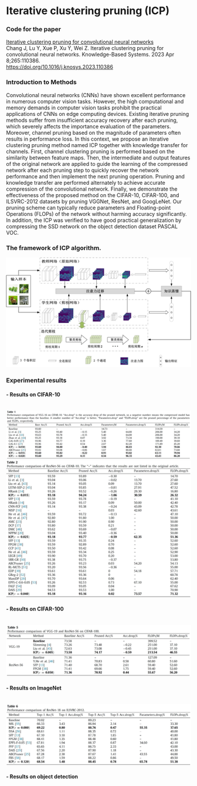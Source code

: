 # Iterative clustering pruning (ICP)
### Code for the paper
[Iterative clustering pruning for convolutional neural networks](https://www.sciencedirect.com/science/article/pii/S0950705123001363)
<br>Chang J, Lu Y, Xue P, Xu Y, Wei Z. Iterative clustering pruning for convolutional neural networks. Knowledge-Based Systems. 2023 Apr 8;265:110386.
<br>https://doi.org/10.1016/j.knosys.2023.110386

### Introduction to Methods
Convolutional neural networks (CNNs) have shown excellent performance in numerous computer vision tasks. However, the high computational and memory demands in computer vision tasks prohibit the practical applications of CNNs on edge computing devices. Existing iterative pruning methods suffer from insufficient accuracy recovery after each pruning, which severely affects the importance evaluation of the parameters. Moreover, channel pruning based on the magnitude of parameters often results in performance loss. In this context, we propose an iterative clustering pruning method named ICP together with knowledge transfer for channels. First, channel clustering pruning is performed based on the similarity between feature maps. Then, the intermediate and output features of the original network are applied to guide the learning of the compressed network after each pruning step to quickly recover the network performance and then implement the next pruning operation. Pruning and knowledge transfer are performed alternately to achieve accurate compression of the convolutional network. Finally, we demonstrate the effectiveness of the proposed method on the CIFAR-10, CIFAR-100, and ILSVRC-2012 datasets by pruning VGGNet, ResNet, and GoogLeNet. Our pruning scheme can typically reduce parameters and Floating-point Operations (FLOPs) of the network without harming accuracy significantly. In addition, the ICP was verified to have good practical generalization by compressing the SSD network on the object detection dataset PASCAL VOC.

### The framework of ICP algorithm.
![figure1.jpg](https://github.com/JingfeiChang/ICP-Iterative-clustering-pruning/blob/main/figure1.jpg)

### Experimental results
#### - Results on CIFAR-10
<br>![Table1](https://github.com/JingfeiChang/ICP-Iterative-clustering-pruning/blob/main/Tables/Table1.jpg)
<br>![Table2](https://github.com/JingfeiChang/ICP-Iterative-clustering-pruning/blob/main/Tables/Table2.jpg)
#### - Results on CIFAR-100
<br>![Table3](https://github.com/JingfeiChang/ICP-Iterative-clustering-pruning/blob/main/Tables/Table3.jpg)
#### - Results on ImageNet
<br>![Table4](https://github.com/JingfeiChang/ICP-Iterative-clustering-pruning/blob/main/Tables/Table4.jpg)
#### - Results on object detection
